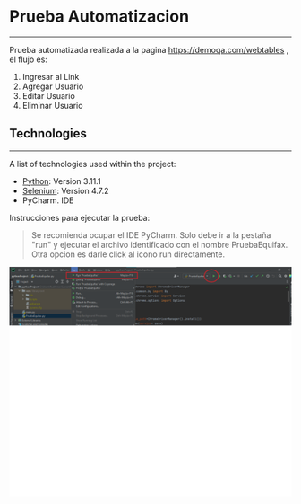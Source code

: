 # Prueba Automatizacion
***
Prueba automatizada realizada a la pagina https://demoqa.com/webtables , el flujo es:
1.  Ingresar al Link
2.  Agregar  Usuario
3.  Editar Usuario
4.  Eliminar Usuario


## Technologies
***
A list of technologies used within the project:
* [Python](https://docs.python.org/3.11/index.html): Version 3.11.1 
* [Selenium](https://selenium-python.readthedocs.io/): Version 4.7.2
* PyCharm. IDE 


Instrucciones para ejecutar la prueba:
> Se recomienda ocupar el IDE PyCharm. 
> Solo debe ir a la pestaña "run" y ejecutar el archivo identificado con el nombre PruebaEquifax.
> Otra opcion es darle click al icono run directamente.

![Image](https://github.com/Rudihmar/PruebaQA/blob/master/PruebaEquifax.png)

